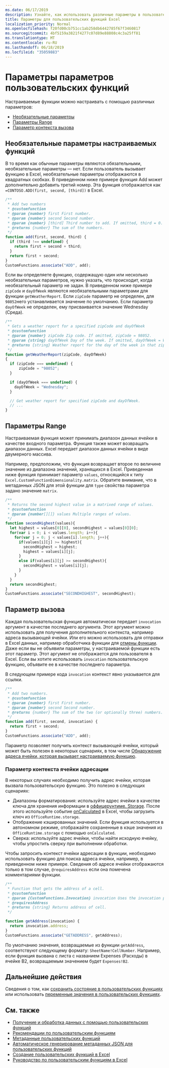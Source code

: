 ```yaml
---
ms.date: 06/17/2019
description: Узнайте, как использовать различные параметры в пользовательских функциях, таких как диапазоны Excel, необязательные параметры, контекст вызова и многое другое.
title: Параметры для пользовательских функций Excel
localization_priority: Normal
ms.openlocfilehash: f20fd00cb751cc1ab258db6442785f67f3460817
ms.sourcegitcommit: 4bf5159a3821f4277c07d89e88808c4c3a25ff81
ms.translationtype: MT
ms.contentlocale: ru-RU
ms.lasthandoff: 06/18/2019
ms.locfileid: "35059883"
---
```

# <a name="custom-functions-parameter-options"></a>Параметры параметров пользовательских функций

Настраиваемые функции можно настраивать с помощью различных параметров:
- [Необязательные параметры](#custom-functions-optional-parameters)
- [Параметры Range](#range-parameters)
- [Параметр контекста вызова](#invocation-parameter)

## <a name="custom-functions-optional-parameters"></a>Необязательные параметры настраиваемых функций

В то время как обычные параметры являются обязательными, необязательные параметры — нет. Если пользователь вызывает функцию в Excel, необязательные параметры отображаются в квадратных скобках. В приведенном ниже примере функция Add может дополнительно добавить третий номер. Эта функция отображается как `=CONTOSO.ADD(first, second, [third])` в Excel.

```js
/**
 * Add two numbers
 * @customfunction 
 * @param {number} first First number.
 * @param {number} second Second number.
 * @param {number} [third] Third number to add. If omitted, third = 0.
 * @returns {number} The sum of the numbers.
 */
function add(first, second, third) {
  if (third !== undefined) {
    return first + second + third;
  }
  return first + second;
}
CustomFunctions.associate("ADD", add);
```

Если вы определяете функцию, содержащую один или несколько необязательных параметров, нужно указать, что происходит, когда необязательный параметр не задан. В приведенном ниже примере `zipCode` и `dayOfWeek` являются необязательными параметрами для функции `getWeatherReport`. Если `zipCode` параметр не определен, для `98052`него устанавливается значение по умолчанию. Если параметр `dayOfWeek` не определен, ему присваивается значение Wednesday (Среда).

```js
/**
 * Gets a weather report for a specified zipCode and dayOfWeek
 * @customfunction
 * @param {number} zipCode Zip code. If omitted, zipCode = 98052.
 * @param {string} dayOfWeek Day of the week. If omitted, dayOfWeek = Wednesday.
 * @returns {string} Weather report for the day of the week in that zip code.
 */
function getWeatherReport(zipCode, dayOfWeek)
{
  if (zipCode === undefined) {
      zipCode = "98052";
  }

  if (dayOfWeek === undefined) {
    dayOfWeek = "Wednesday";
  }

  // Get weather report for specified zipCode and dayOfWeek.
  // ...
}
```

## <a name="range-parameters"></a>Параметры Range

Настраиваемая функция может принимать диапазон данных ячейки в качестве входного параметра. Функция также может возвращать диапазон данных. Excel передает диапазон данных ячейки в виде двумерного массива.

Например, предположим, что функция возвращает второе по величине значение из диапазона значений, хранящихся в Excel. Приведенная ниже функция принимает параметр `values`, относящийся к типу `Excel.CustomFunctionDimensionality.matrix`. Обратите внимание, что в метаданных JSON для этой функции для `type` свойства параметра задано значение `matrix`.

```js
/**
 * Returns the second highest value in a matrixed range of values.
 * @customfunction
 * @param {number[][]} values Multiple ranges of values.  
 */
function secondHighest(values){
  let highest = values[0][0], secondHighest = values[0][0];
  for(var i = 0; i < values.length; i++){
    for(var j = 0; j < values[i].length; j++){
      if(values[i][j] >= highest){
        secondHighest = highest;
        highest = values[i][j];
      }
      else if(values[i][j] >= secondHighest){
        secondHighest = values[i][j];
      }
    }
  }
  return secondHighest;
}
CustomFunctions.associate("SECONDHIGHEST", secondHighest);
```

## <a name="invocation-parameter"></a>Параметр вызова

Каждая пользовательская функция автоматически передает `invocation` аргумент в качестве последнего аргумента. Этот аргумент можно использовать для получения дополнительного контекста, например адреса вызывающей ячейки. Или его можно использовать для отправки в Excel данных, например обработчика функции для [отмены функции](custom-functions-web-reqs.md#make-a-streaming-function). Даже если вы не объявили параметры, у настраиваемой функции есть этот параметр. Этот аргумент не отображается для пользователя в Excel. Если вы хотите использовать `invocation` пользовательскую функцию, объявите ее в качестве последнего параметра.

В следующем примере кода `invocation` контекст явно указывается для ссылки.

```js
/**
 * Add two numbers.
 * @customfunction 
 * @param {number} first First number.
 * @param {number} second Second number.
 * @returns {number} The sum of the two (or optionally three) numbers.
 */
function add(first, second, invocation) {
  return first + second;
}
CustomFunctions.associate("ADD", add);
```

Параметр позволяет получить контекст вызывающей ячейки, который может быть полезен в некоторых сценариях, в том числе [Обнаружение адреса ячейки, которая вызывает настраиваемую функцию](#addressing-cells-context-parameter).

### <a name="addressing-cells-context-parameter"></a>Параметр контекста ячейки адресации

В некоторых случаях необходимо получить адрес ячейки, которая вызвала пользовательскую функцию. Это полезно в следующих сценариях:

- Диапазоны форматирования: используйте адрес ячейки в качестве ключа для хранения информации в [оффицерунтиме. Storage](/office/dev/add-ins/excel/custom-functions-runtime#storing-and-accessing-data). После этого используйте событие [onCalculated](/javascript/api/excel/excel.worksheet#oncalculated) в Excel, чтобы загрузить ключ из `OfficeRuntime.storage`.
- Отображение кэшированных значений. Если функция используется в автономном режиме, отображайте сохраненные в кэше значения из `OfficeRuntime.storage` с помощью `onCalculated`.
- Сверка: используйте адрес ячейки, чтобы найти исходную ячейку, чтобы упростить сверку при выполнении обработки.

Чтобы запросить контекст ячейки адресации в функции, необходимо использовать функцию для поиска адреса ячейки, например, в приведенном ниже примере. Сведения об адресе ячейки отображаются только в том случае, `@requiresAddress` если она помечена комментариями функции.

```js
/**
 * Function that gets the address of a cell.
 * @customfunction
 * @param {CustomFunctions.Invocation} invocation Uses the invocation parameter present in each cell.
 * @requiresAddress
 * @returns {string} Returns address of cell.
 */

function getAddress(invocation) {
  return invocation.address;
}
CustomFunctions.associate("GETADDRESS", getAddress);
```

По умолчанию значения, возвращаемые из функции `getAddress`, соответствуют следующему формату: `SheetName!CellNumber`. Например, если функция вызвана с листа с названием Expenses (Расходы) в ячейке B2, возвращаемым значением будет `Expenses!B2`.

## <a name="next-steps"></a>Дальнейшие действия
Сведения о том, как [сохранить состояние в пользовательских функциях](custom-functions-save-state.md) или использовать [переменные значения в пользовательских функциях](custom-functions-volatile.md).

## <a name="see-also"></a>См. также

* [Получение и обработка данных с помощью пользовательских функций](custom-functions-web-reqs.md)
* [Рекомендации по пользовательским функциям](custom-functions-best-practices.md)
* [Метаданные пользовательских функций](custom-functions-json.md)
* [Автоматическое генерирование метаданных JSON для пользовательских функций](custom-functions-json-autogeneration.md)
* [Создание пользовательских функций в Excel](custom-functions-overview.md)
* [Руководство по пользовательским функциям в Excel](../tutorials/excel-tutorial-create-custom-functions.md)
